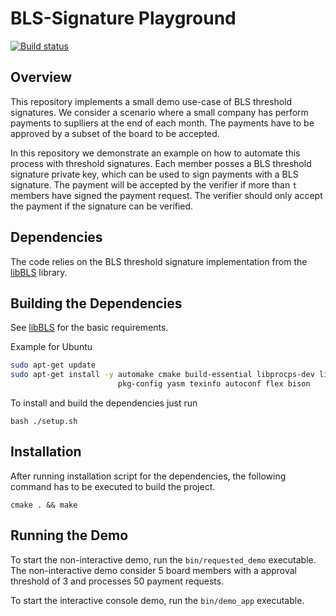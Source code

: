 # BLS-Signature Playground

[![Build status](https://travis-ci.org/lubux/bls-sig-playground.svg?branch=master)](https://travis-ci.org/lubux/bls-sig-playground)

## Overview 
This repository implements a small demo use-case of BLS threshold signatures. 
We consider a scenario where a small company has perform payments to suplliers at the end of each month.
The payments have to be approved by a subset of the board to be accepted. 

In this repository we demonstrate an example on how to automate this process with threshold signatures. 
Each member posses a BLS threshold signature private key, which can be used to sign payments with a BLS signature.
The payment will be accepted by the verifier if more than `t` members have signed the payment request.
The verifier should only accept the payment if the signature can be verified.

## Dependencies 
The code relies on the BLS threshold signature implementation from the [libBLS](https://github.com/skalenetwork/libBLS) library.

## Building the Dependencies 
See  [libBLS](https://github.com/skalenetwork/libBLS) for the basic requirements.

Example for Ubuntu 
```bash
sudo apt-get update
sudo apt-get install -y automake cmake build-essential libprocps-dev libtool\
                        pkg-config yasm texinfo autoconf flex bison

```

To install and build the dependencies just run
```
bash ./setup.sh
```

## Installation

After running installation script for the dependencies, the following command has to be executed to build the project.
```
cmake . && make
``` 

## Running the Demo 

To start the non-interactive demo, run the `bin/requested_demo` executable.
The non-interactive demo consider 5 board members with a approval threshold of 3 and processes 50 payment requests.

To start the interactive console demo, run the `bin/demo_app` executable.
